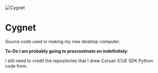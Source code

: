 ![Cygnet](https://azurlane.koumakan.jp/w/images/5/5f/CygnetKaiChibi.png "Cygnet")
# Cygnet

Source code used in making my new desktop computer.

**To-Do I am probably going to procrastinate on indefinitely:**

I still need to credit the repositories that I drew Corsair iCUE SDK Python code from.
